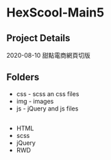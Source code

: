 # HexScool-Main5

## Project Details
2020-08-10 甜點電商網頁切版

## Folders
* css - scss an css files
* img - images
* js - jQuery and js files

## 
* HTML
* scss
* jQuery
* RWD
